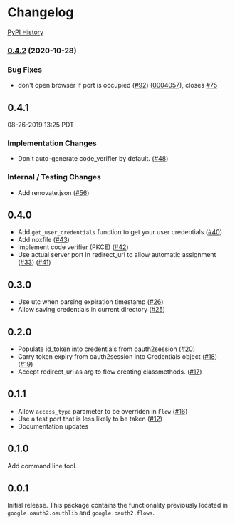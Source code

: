 # Changelog

[PyPI History][1]

[1]: https://pypi.org/project/google-auth-oauthlib/#history

### [0.4.2](https://www.github.com/googleapis/google-auth-library-python-oauthlib/compare/v0.4.1...v0.4.2) (2020-10-28)


### Bug Fixes

* don't open browser if port is occupied ([#92](https://www.github.com/googleapis/google-auth-library-python-oauthlib/issues/92)) ([0004057](https://www.github.com/googleapis/google-auth-library-python-oauthlib/commit/00040576ab096faec1f6eb54c886cb9c33be17ed)), closes [#75](https://www.github.com/googleapis/google-auth-library-python-oauthlib/issues/75)

## 0.4.1

08-26-2019 13:25 PDT

### Implementation Changes
- Don't auto-generate code_verifier by default. ([#48](https://github.com/googleapis/google-auth-library-python-oauthlib/pull/48))

### Internal / Testing Changes
- Add renovate.json ([#56](https://github.com/googleapis/google-auth-library-python-oauthlib/pull/56))

## 0.4.0
- Add `get_user_credentials` function to get your user credentials ([#40](https://github.com/googleapis/google-auth-library-python-oauthlib/pull/40))
- Add noxfile ([#43](https://github.com/googleapis/google-auth-library-python-oauthlib/pull/43))
- Implement code verifier (PKCE) ([#42](https://github.com/googleapis/google-auth-library-python-oauthlib/pull/42))
- Use actual server port in redirect_uri to allow automatic assignment ([#33](https://github.com/googleapis/google-auth-library-python-oauthlib/pull/33))
([#41](https://github.com/googleapis/google-auth-library-python-oauthlib/pull/41))

## 0.3.0
- Use utc when parsing expiration timestamp ([#26](https://github.com/googleapis/google-auth-library-python-oauthlib/pull/26))
- Allow saving credentials in current directory ([#25](https://github.com/googleapis/google-auth-library-python-oauthlib/pull/25))

## 0.2.0
- Populate id_token into credentials from oauth2session ([#20](https://github.com/googleapis/google-auth-library-python-oauthlib/pull/20))
- Carry token expiry from oauth2session into Credentials object ([#18](https://github.com/googleapis/google-auth-library-python-oauthlib/pull/18)) ([#19](https://github.com/googleapis/google-auth-library-python-oauthlib/pull/19))
- Accept redirect_uri as arg to flow creating classmethods. ([#17](https://github.com/googleapis/google-auth-library-python-oauthlib/pull/17))

## 0.1.1
- Allow ``access_type`` parameter to be overriden in ``Flow`` ([#16](https://github.com/googleapis/google-auth-library-python-oauthlib/pull/16))
- Use a test port that is less likely to be taken ([#12](https://github.com/googleapis/google-auth-library-python-oauthlib/pull/12))
- Documentation updates

## 0.1.0
Add command line tool.

## 0.0.1
Initial release. This package contains the functionality previously located in `google.oauth2.oauthlib` and `google.oauth2.flows`.

